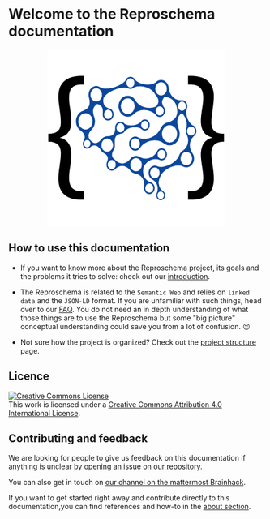 # Welcome to the Reproschema documentation

<img
src="./img/reproschema_logo.png"
alt="reposchema_logo"
style="width: 350px; height: auto; display: block; margin-left: auto;  margin-right: auto;"/>

## How to use this documentation

- If you want to know more about the Reproschema project, its goals and the problems 
it tries to solve: check out our [introduction](./01_introduction.md).

- The Reproschema is related to the `Semantic Web` and relies on `linked data` 
and the `JSON-LD` format. If you are unfamiliar with such things, head over to 
our [FAQ](./98_FAQ.md). You do not need an in depth understanding of what those 
things are to use the Reproschema but some "big picture" conceptual understanding 
could save you from a lot of confusion. 😉

- Not sure how the project is organized? Check out the [project structure](./20_project_structure) 
page.

## Licence

<a rel="license" href="http://creativecommons.org/licenses/by/4.0/"><img alt="Creative Commons License" style="border-width:0" src="https://i.creativecommons.org/l/by/4.0/88x31.png" /></a><br />This work is licensed under a <a rel="license" href="http://creativecommons.org/licenses/by/4.0/">Creative Commons Attribution 4.0 International License</a>.

## Contributing and feedback

We are looking for people to give us feedback on this documentation if anything 
is unclear by [opening an issue on our repository](https://github.com/ReproNim/reproschema/issues).

You can also get in touch on [our channel on the mattermost Brainhack](https://mattermost.brainhack.org/brainhack/channels/repronim-reproschema).

If you want to get started right away and contribute directly to this 
documentation,you can find references and how-to in the [about section](./100_about_this_doc.md).
